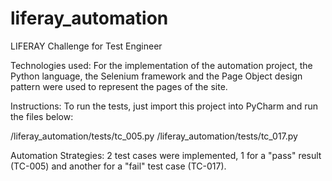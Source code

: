 # liferay_automation
LIFERAY Challenge for Test Engineer

Technologies used:
For the implementation of the automation project, the Python language, the Selenium framework and the Page Object design pattern were used to represent the pages of the site.

Instructions:
To run the tests, just import this project into PyCharm and run the files below:

/liferay_automation/tests/tc_005.py
/liferay_automation/tests/tc_017.py

Automation Strategies:
2 test cases were implemented, 1 for a "pass" result (TC-005) and another for a "fail" test case (TC-017).
